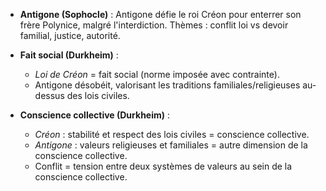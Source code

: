 
- **Antigone (Sophocle)** : Antigone défie le roi Créon pour enterrer son frère Polynice, malgré l'interdiction. Thèmes : conflit loi vs devoir familial, justice, autorité.
  
- **Fait social (Durkheim)** :
  - *Loi de Créon* = fait social (norme imposée avec contrainte).
  - Antigone désobéit, valorisant les traditions familiales/religieuses au-dessus des lois civiles.

- **Conscience collective (Durkheim)** :
  - *Créon* : stabilité et respect des lois civiles = conscience collective.
  - *Antigone* : valeurs religieuses et familiales = autre dimension de la conscience collective.
  - Conflit = tension entre deux systèmes de valeurs au sein de la conscience collective.